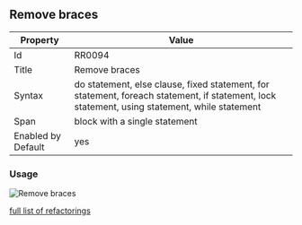 ## Remove braces

Property | Value
--- | ---
Id|RR0094
Title|Remove braces
Syntax|do statement, else clause, fixed statement, for statement, foreach statement, if statement, lock statement, using statement, while statement
Span|block with a single statement
Enabled by Default|yes

### Usage

![Remove braces](../../images/refactorings/RemoveBraces.png)

[full list of refactorings](Refactorings.md)